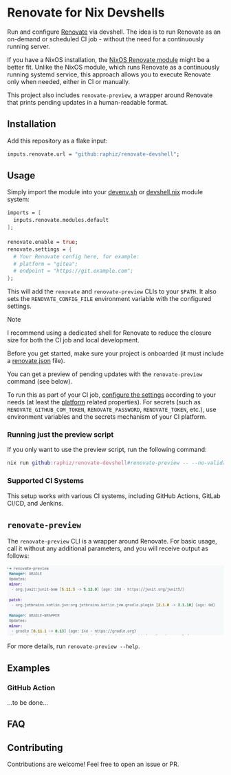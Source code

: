 # Renovate for Nix Devshells

Run and configure [Renovate](https://github.com/renovatebot/renovate) via devshell.
The idea is to run Renovate as an on-demand or scheduled CI job - without the need for a continuously running server.

If you have a NixOS installation, the [NixOS Renovate module](https://github.com/NixOS/nixpkgs/blob/nixos-24.11/nixos/modules/services/misc/renovate.nix) might be a better fit.
Unlike the NixOS module, which runs Renovate as a continuously running systemd service, this approach allows you to execute Renovate only when needed, either in CI or manually.

This project also includes `renovate-preview`, a wrapper around Renovate that prints pending updates in a human-readable format.

## Installation

Add this repository as a flake input:

```nix
inputs.renovate.url = "github:raphiz/renovate-devshell";
```

## Usage

Simply import the module into your [devenv.sh](https://devenv.sh/) or [devshell.nix](https://github.com/numtide/devshell) module system:

```nix
imports = [
  inputs.renovate.modules.default
];

renovate.enable = true;
renovate.settings = {
  # Your Renovate config here, for example:
  # platform = "gitea";
  # endpoint = "https://git.example.com";
};
```

This will add the `renovate` and `renovate-preview` CLIs to your `$PATH`.
It also sets the `RENOVATE_CONFIG_FILE` environment variable with the configured settings.

> [!NOTE]
> I recommend using a dedicated shell for Renovate to reduce the closure size for both the CI job and local development.

Before you get started, make sure your project is onboarded (it must include a [renovate.json](https://docs.renovatebot.com/getting-started/installing-onboarding/#configuration-location) file).

You can get a preview of pending updates with the `renovate-preview` command (see below).

To run this as part of your CI job, [configure the settings](https://docs.renovatebot.com/examples/self-hosting/) according to your needs (at least the [platform](https://docs.renovatebot.com/modules/platform/) related properties).
For secrets (such as `RENOVATE_GITHUB_COM_TOKEN`, `RENOVATE_PASSWORD`, `RENOVATE_TOKEN`, etc.), use environment variables and the secrets mechanism of your CI platform.

### Running just the preview script

If you only want to use the preview script, run the following command:

```nix
nix run github:raphiz/renovate-devshell#renovate-preview -- --no-validate
```

### Supported CI Systems

This setup works with various CI systems, including GitHub Actions, GitLab CI/CD, and Jenkins.

## `renovate-preview`

The `renovate-preview` CLI is a wrapper around Renovate.
For basic usage, call it without any additional parameters, and you will receive output as follows:

![Example output of renovate-preview showing updates grouped by manager and kind (major, minor, etc.)](renovate-preview.png)

For more details, run `renovate-preview --help`.

## Examples

### GitHub Action

...to be done...

## FAQ

## Contributing

Contributions are welcome!
Feel free to open an issue or PR.
